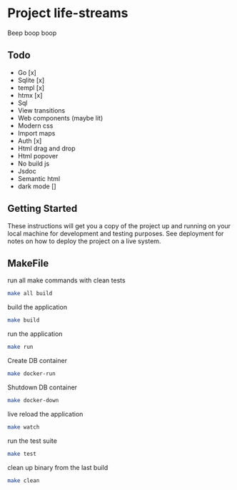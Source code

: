 # Project life-streams

Beep boop boop

## Todo
- Go [x]
- Sqlite [x]
- templ [x]
- htmx [x]
- Sql
- View transitions
- Web components (maybe lit)
- Modern css
- Import maps
- Auth [x]
- Html drag and drop
- Html popover
- No build js
- Jsdoc 
- Semantic html
- dark mode []

## Getting Started

These instructions will get you a copy of the project up and running on your local machine for development and testing purposes. See deployment for notes on how to deploy the project on a live system.

## MakeFile

run all make commands with clean tests
```bash
make all build
```

build the application
```bash
make build
```

run the application
```bash
make run
```

Create DB container
```bash
make docker-run
```

Shutdown DB container
```bash
make docker-down
```

live reload the application
```bash
make watch
```

run the test suite
```bash
make test
```

clean up binary from the last build
```bash
make clean
```